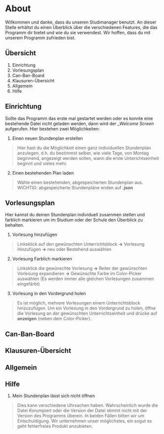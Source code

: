 # About

Willkommen und danke, dass du unseren Studimanager benutzt. An dieser Stelle erhältst du einen Überblick über die verschiedenen Features, die das Programm dir bietet und wie du sie verwendest. Wir hoffen, dass du mit unserem Programm zufrieden bist.

## Übersicht
1. Einrichtung
2. Vorlesungsplan
3. Can-Ban-Board
4. Klausuren-Übersicht
5. Allgemein
6. Hilfe

## Einrichtung
Sollte das Programm das erste mal gestartet werden oder es konnte eine bestehende Datei nicht geladen werden,
dann wird der __Welcome Screen_ aufgerufen. Hier bestehen zwei Möglichkeiten:

1. Einen neuen Stundenplan erstellen
>Hier hast du die Möglichkeit einen ganz individuellen Stundenplan anzulegen, d.h. du bestimmst selber, wie viele Tage,
von Montag beginnend, angezeigt werden sollen, wann die erste Unterichtseinheit beginnt und vieles mehr.

2. Einen bestehenden Plan laden
>Wähle einen bestehenden, abgespeicherten Stundenplan aus. WICHTIG: abgespeicherte Stundenpläne enden auf **.json**

## Vorlesungsplan
Hier kannst du deinen Stundenplan individuell zusammen stellen und farblich markieren um im Studium oder der Schule den Überblick zu behalten.

1. Vorlesung hinzufügen
> Linksklick auf den gewünschten Unterrichtsblock **->** Vorlesung Hinzufügen **->** neu oder Bestehend auswählen

2. Vorlesung Farblich markieren
> Linksklick die gewünschte Vorlesung **->** Reiter der gewünschten Vorlesung expandieren **->** Gewünschte Farbe im Color-Picker auswählen (Es werden immer alle gleichen Vorlesungen zusammen eingefärbt)

3. Vorlesung in den Vordergrund holen
> Es ist möglich, mehrere Vorlesungen einem Unterrichtsblock hinzuzufügen. Um ein Vorlesung in den Vordergrund zu holen, öffne die Vorlesung an der gewünschten Unterrichtseinheit und drücke auf **anzeigen** (neben dem Color-Picker).

## Can-Ban-Board


## Klausuren-Übersicht

## Allgemein

## Hilfe
1. Mein Stundenplan lässt sich nicht öffnen
> Dies kann verschiedene Uhrsachen haben. Wahrscheinlich wurde die Datei Korumpiert oder die Version der Datei stimmt nicht
mit der Version des Programms überein. In beiden Fällen bitten wir um Entschuldigung. Wir unternehmen unser möglichstes, ein sogut es geht fehlerfreies Produkt anzubieten.

